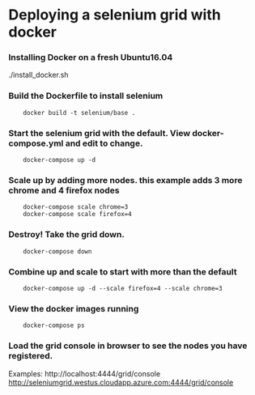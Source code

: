 # Deploying a selenium grid with docker

### Installing Docker on a fresh Ubuntu16.04

./install_docker.sh

### Build the Dockerfile to install selenium
        docker build -t selenium/base .

### Start the selenium grid with the default. View docker-compose.yml and edit to change.
        docker-compose up -d

### Scale up by adding more nodes. this example adds 3 more chrome and 4 firefox nodes
        docker-compose scale chrome=3
        docker-compose scale firefox=4
        
### Destroy! Take the grid down.
        docker-compose down
        
### Combine up and scale to start with more than the default
        docker-compose up -d --scale firefox=4 --scale chrome=3
        
###  View the docker images running
        docker-compose ps
        
### Load the grid console in browser to see the nodes you have registered.
  Examples:
  http://localhost:4444/grid/console
  http://seleniumgrid.westus.cloudapp.azure.com:4444/grid/console
